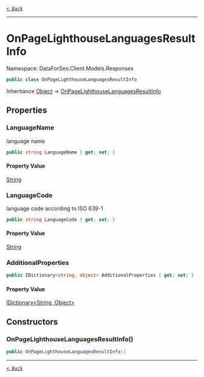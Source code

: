 [`< Back`](./)

---

# OnPageLighthouseLanguagesResultInfo

Namespace: DataForSeo.Client.Models.Responses

```csharp
public class OnPageLighthouseLanguagesResultInfo
```

Inheritance [Object](https://docs.microsoft.com/en-us/dotnet/api/system.object) → [OnPageLighthouseLanguagesResultInfo](./dataforseo.client.models.responses.onpagelighthouselanguagesresultinfo)

## Properties

### **LanguageName**

language name

```csharp
public string LanguageName { get; set; }
```

#### Property Value

[String](https://docs.microsoft.com/en-us/dotnet/api/system.string)<br>

### **LanguageCode**

language code according to ISO 639-1

```csharp
public string LanguageCode { get; set; }
```

#### Property Value

[String](https://docs.microsoft.com/en-us/dotnet/api/system.string)<br>

### **AdditionalProperties**

```csharp
public IDictionary<string, object> AdditionalProperties { get; set; }
```

#### Property Value

[IDictionary&lt;String, Object&gt;](https://docs.microsoft.com/en-us/dotnet/api/system.collections.generic.idictionary-2)<br>

## Constructors

### **OnPageLighthouseLanguagesResultInfo()**

```csharp
public OnPageLighthouseLanguagesResultInfo()
```

---

[`< Back`](./)
